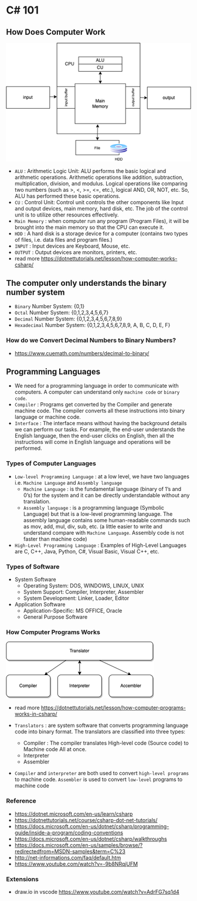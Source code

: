 # C# 101

## How Does Computer Work

![Full Stack Developer](/Img/101_computer_work.png)

- `ALU` : Arithmetic Logic Unit: ALU performs the basic logical and arithmetic operations. Arithmetic operations like addition, subtraction, multiplication, division, and modulus. Logical operations like comparing two numbers (such as >, <, >=, <=, etc.), logical AND, OR, NOT, etc. So, ALU has performed these basic operations.
- `CU` : Control Unit: Control unit controls the other components like Input and output devices, main memory, hard disk, etc. The job of the control unit is to utilize other resources effectively.
- `Main Memory` : when computer run any program (Program Files), it will be brought into the main memory so that the CPU can execute it.
- `HDD` : A hard disk is a storage device for a computer (contains two types of files, i.e. data files and program files.)
- `INPUT` : Input devices are Keyboard, Mouse, etc.
- `OUTPUT` : Output devices are monitors, printers, etc.
- read more <https://dotnettutorials.net/lesson/how-computer-works-csharp/>

## The computer only understands the binary number system

- `Binary` Number System: {0,1}
- `Octal` Number System: {0,1,2,3,4,5,6,7}
- `Decimal` Number System: {0,1,2,3,4,5,6,7,8,9}
- `Hexadecimal` Number System: {0,1,2,3,4,5,6,7,8,9, A, B, C, D, E, F}

### How do we Convert Decimal Numbers to Binary Numbers?

- <https://www.cuemath.com/numbers/decimal-to-binary/>

## Programming Languages

- We need for a programming language in order to communicate with computers. A computer can understand only `machine code` or `binary code`.
- `Compiler` : Programs get converted by the Compiler and generate machine code. The compiler converts all these instructions into binary language or machine code.
- `Interface` : The interface means without having the background details we can perform our tasks. For example, the end-user understands the English language, then the end-user clicks on English, then all the instructions will come in English language and operations will be performed.

### Types of Computer Languages

- `Low-level Programming Language` : at a low level, we have two languages i.e.
 `Machine Language` and `Assembly language`
  - `Machine Language` : is the fundamental language (binary of 1’s and 0’s) for the system and it can be directly understandable without any translation.
  - `Assembly language` : is a programming language (Symbolic Language) but that is a low-level programming language. The assembly language contains some human-readable commands such as mov, add, mul, div, sub, etc. (a little easier to write and understand compare with `Machine Language`. Assembly code is not faster than machine code)
- `High-Level Programming Language` : Examples of High-Level Languages are C, C++, Java, Python, C#, Visual Basic, Visual C++, etc.

### Types of Software

- System Software
  - Operating System: DOS, WINDOWS, LINUX, UNIX
  - System Support: Compiler, Interpreter, Assembler
  - System Development: Linker, Loader, Editor
- Application Software
  - Application-Specific: MS OFFICE, Oracle
  - General Purpose Software

### How Computer Programs Works

![Full Stack Developer](/Img/101_translator.png)

- read more <https://dotnettutorials.net/lesson/how-computer-programs-works-in-csharp/>

- `Translators` : are system software that converts programming language code into binary format. The translators are classified into three types:
  - Compiler : The compiler translates High-level code (Source code) to Machine code All at once.
  - Interpreter
  - Assembler
- `Compiler` and `interpreter` are both used to convert `high-level programs` to machine code. `Assembler` is used to convert `low-level` programs to machine code

### Reference

- <https://dotnet.microsoft.com/en-us/learn/csharp>
- <https://dotnettutorials.net/course/csharp-dot-net-tutorials/>
- <https://docs.microsoft.com/en-us/dotnet/csharp/programming-guide/inside-a-program/coding-conventions>
- <https://docs.microsoft.com/en-us/dotnet/csharp/walkthroughs>
- <https://docs.microsoft.com/en-us/samples/browse/?redirectedfrom=MSDN-samples&term=C%23>
- <http://net-informations.com/faq/default.htm>
- <https://www.youtube.com/watch?v=-9b8NRqjUFM>

### Extensions

- draw.io in vscode <https://www.youtube.com/watch?v=AdrFG7sq1d4>
